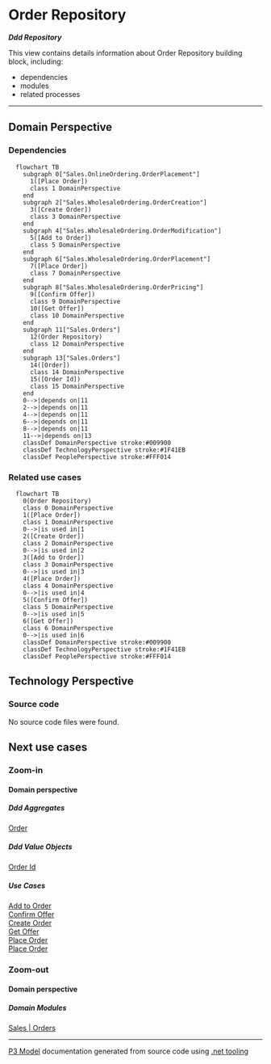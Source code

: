 ﻿
# Order Repository

***Ddd Repository***  

This view contains details information about Order Repository building block, including:
- dependencies
- modules
- related processes  

---



## Domain Perspective


### Dependencies

```mermaid
  flowchart TB
    subgraph 0["Sales.OnlineOrdering.OrderPlacement"]
      1([Place Order])
      class 1 DomainPerspective
    end
    subgraph 2["Sales.WholesaleOrdering.OrderCreation"]
      3([Create Order])
      class 3 DomainPerspective
    end
    subgraph 4["Sales.WholesaleOrdering.OrderModification"]
      5([Add to Order])
      class 5 DomainPerspective
    end
    subgraph 6["Sales.WholesaleOrdering.OrderPlacement"]
      7([Place Order])
      class 7 DomainPerspective
    end
    subgraph 8["Sales.WholesaleOrdering.OrderPricing"]
      9([Confirm Offer])
      class 9 DomainPerspective
      10([Get Offer])
      class 10 DomainPerspective
    end
    subgraph 11["Sales.Orders"]
      12(Order Repository)
      class 12 DomainPerspective
    end
    subgraph 13["Sales.Orders"]
      14([Order])
      class 14 DomainPerspective
      15([Order Id])
      class 15 DomainPerspective
    end
    0-->|depends on|11
    2-->|depends on|11
    4-->|depends on|11
    6-->|depends on|11
    8-->|depends on|11
    11-->|depends on|13
    classDef DomainPerspective stroke:#009900
    classDef TechnologyPerspective stroke:#1F41EB
    classDef PeoplePerspective stroke:#FFF014
```

### Related use cases

```mermaid
  flowchart TB
    0(Order Repository)
    class 0 DomainPerspective
    1([Place Order])
    class 1 DomainPerspective
    0-->|is used in|1
    2([Create Order])
    class 2 DomainPerspective
    0-->|is used in|2
    3([Add to Order])
    class 3 DomainPerspective
    0-->|is used in|3
    4([Place Order])
    class 4 DomainPerspective
    0-->|is used in|4
    5([Confirm Offer])
    class 5 DomainPerspective
    0-->|is used in|5
    6([Get Offer])
    class 6 DomainPerspective
    0-->|is used in|6
    classDef DomainPerspective stroke:#009900
    classDef TechnologyPerspective stroke:#1F41EB
    classDef PeoplePerspective stroke:#FFF014
```

## Technology Perspective


### Source code

No source code files were found.  

## Next use cases


### Zoom-in


#### Domain perspective


##### Ddd Aggregates

[Order](Order.md)  

##### Ddd Value Objects

[Order Id](OrderId.md)  

##### Use Cases

[Add to Order](../WholesaleOrdering/OrderModification/AddToOrder.md)  
[Confirm Offer](../WholesaleOrdering/OrderPricing/ConfirmOffer.md)  
[Create Order](../WholesaleOrdering/OrderCreation/CreateOrder.md)  
[Get Offer](../WholesaleOrdering/OrderPricing/GetOffer.md)  
[Place Order](../OnlineOrdering/OrderPlacement/PlaceOrder.md)  
[Place Order](../WholesaleOrdering/OrderPlacement/PlaceOrder.md)  

### Zoom-out


#### Domain perspective


##### Domain Modules

[Sales | Orders](Orders-module.md)  

---

[P3 Model](https://github.com/P3-model/P3-model) documentation generated from source code using [.net tooling](https://github.com/P3-model/P3-model-dotnet)
